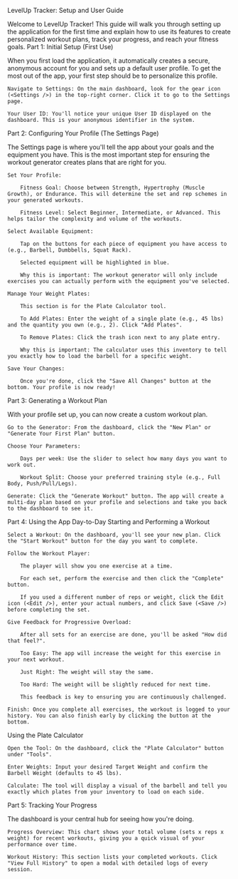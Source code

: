 LevelUp Tracker: Setup and User Guide

Welcome to LevelUp Tracker! This guide will walk you through setting up the application for the first time and explain how to use its features to create personalized workout plans, track your progress, and reach your fitness goals.
Part 1: Initial Setup (First Use)

When you first load the application, it automatically creates a secure, anonymous account for you and sets up a default user profile. To get the most out of the app, your first step should be to personalize this profile.

    Navigate to Settings: On the main dashboard, look for the gear icon (<Settings />) in the top-right corner. Click it to go to the Settings page.

    Your User ID: You'll notice your unique User ID displayed on the dashboard. This is your anonymous identifier in the system.

Part 2: Configuring Your Profile (The Settings Page)

The Settings page is where you'll tell the app about your goals and the equipment you have. This is the most important step for ensuring the workout generator creates plans that are right for you.

    Set Your Profile:

        Fitness Goal: Choose between Strength, Hypertrophy (Muscle Growth), or Endurance. This will determine the set and rep schemes in your generated workouts.

        Fitness Level: Select Beginner, Intermediate, or Advanced. This helps tailor the complexity and volume of the workouts.

    Select Available Equipment:

        Tap on the buttons for each piece of equipment you have access to (e.g., Barbell, Dumbbells, Squat Rack).

        Selected equipment will be highlighted in blue.

        Why this is important: The workout generator will only include exercises you can actually perform with the equipment you've selected.

    Manage Your Weight Plates:

        This section is for the Plate Calculator tool.

        To Add Plates: Enter the weight of a single plate (e.g., 45 lbs) and the quantity you own (e.g., 2). Click "Add Plates".

        To Remove Plates: Click the trash icon next to any plate entry.

        Why this is important: The calculator uses this inventory to tell you exactly how to load the barbell for a specific weight.

    Save Your Changes:

        Once you're done, click the "Save All Changes" button at the bottom. Your profile is now ready!

Part 3: Generating a Workout Plan

With your profile set up, you can now create a custom workout plan.

    Go to the Generator: From the dashboard, click the "New Plan" or "Generate Your First Plan" button.

    Choose Your Parameters:

        Days per week: Use the slider to select how many days you want to work out.

        Workout Split: Choose your preferred training style (e.g., Full Body, Push/Pull/Legs).

    Generate: Click the "Generate Workout" button. The app will create a multi-day plan based on your profile and selections and take you back to the dashboard to see it.

Part 4: Using the App Day-to-Day
Starting and Performing a Workout

    Select a Workout: On the dashboard, you'll see your new plan. Click the "Start Workout" button for the day you want to complete.

    Follow the Workout Player:

        The player will show you one exercise at a time.

        For each set, perform the exercise and then click the "Complete" button.

        If you used a different number of reps or weight, click the Edit icon (<Edit />), enter your actual numbers, and click Save (<Save />) before completing the set.

    Give Feedback for Progressive Overload:

        After all sets for an exercise are done, you'll be asked "How did that feel?".

        Too Easy: The app will increase the weight for this exercise in your next workout.

        Just Right: The weight will stay the same.

        Too Hard: The weight will be slightly reduced for next time.

        This feedback is key to ensuring you are continuously challenged.

    Finish: Once you complete all exercises, the workout is logged to your history. You can also finish early by clicking the button at the bottom.

Using the Plate Calculator

    Open the Tool: On the dashboard, click the "Plate Calculator" button under "Tools".

    Enter Weights: Input your desired Target Weight and confirm the Barbell Weight (defaults to 45 lbs).

    Calculate: The tool will display a visual of the barbell and tell you exactly which plates from your inventory to load on each side.

Part 5: Tracking Your Progress

The dashboard is your central hub for seeing how you're doing.

    Progress Overview: This chart shows your total volume (sets x reps x weight) for recent workouts, giving you a quick visual of your performance over time.

    Workout History: This section lists your completed workouts. Click "View Full History" to open a modal with detailed logs of every session.
